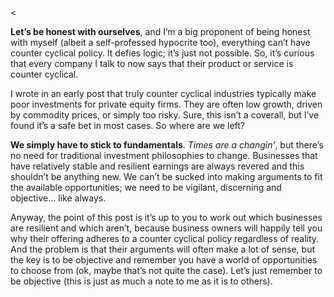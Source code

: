 <<p><strong>Let&#8217;s be honest with ourselves</strong>, and I&#8217;m a big proponent of being honest with myself (albeit a self-professed hypocrite too), everything can&#8217;t have counter cyclical policy. It defies logic; it&#8217;s just not possible. So, it&#8217;s curious that every company I talk to now says that their product or service is counter cyclical.</p><p>I wrote in an early post that truly counter cyclical industries typically make poor investments for private equity firms. They are often low growth, driven by commodity prices, or simply too risky. Sure, this isn&#8217;t a coverall, but I&#8217;ve found it&#8217;s a safe bet in most cases. So where are we left?</p><p><strong>We simply have to stick to fundamentals</strong>. <em>Times are a changin&#8217;</em>, but there&#8217;s no need for traditional investment philosophies to change. Businesses that have relatively stable and resilient earnings are always revered and this shouldn&#8217;t be anything new. We can&#8217;t be sucked into making arguments to fit the available opportunities; we need to be vigilant, discerning and objective&#8230; like always.</p><p>Anyway, the point of this post is it&#8217;s up to you to work out which businesses are resilient and which aren&#8217;t, because business owners will happily tell you why their offering adheres to a counter cyclical policy regardless of reality. And the problem is that their arguments will often make a lot of sense, but the key is to be objective and remember you have a world of opportunities to choose from (ok, maybe that&#8217;s not quite the case). Let&#8217;s just remember to be objective (this is just as much a note to me as it is to others).</p>
